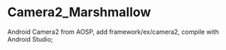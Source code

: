 # Camera2_Marshmallow
Android Camera2 from AOSP, add framework/ex/camera2, compile with Android Studio; 
